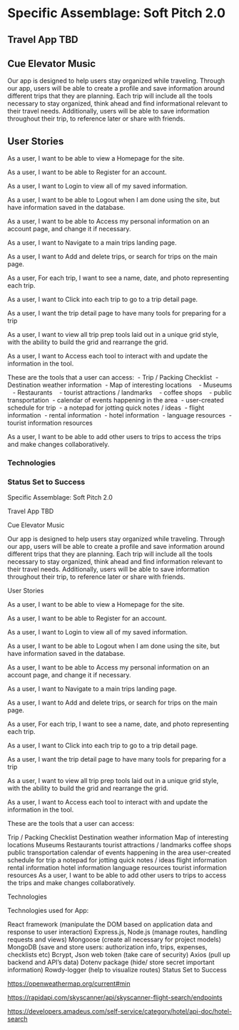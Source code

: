 # Specific Assemblage: Soft Pitch 2.0

## Travel App TBD

## Cue Elevator Music
Our app is designed to help users stay organized while traveling. Through our app, users will be able to create a profile and save information around different trips that they are planning. Each trip will include all the tools necessary to stay organized, think ahead and find informational relevant to their travel needs. Additionally, users will be able to save information throughout their trip, to reference later or share with friends.

## User Stories

As a user, I want to be able to view a Homepage for the site.

As a user, I want to be able to Register for an account.

As a user, I want to Login to view all of my saved information.

As a user, I want to be able to Logout when I am done using the site, but have information saved in the database.

As a user, I want to be able to Access my personal information on an account page, and change it if necessary.

As a user, I want to Navigate to a main trips landing page.

As a user, I want to Add and delete trips, or search for trips on the main page.

As a user, For each trip, I want to see a name, date, and photo representing each trip.

As a user, I want to Click into each trip to go to a trip detail page.

As a user, I want the trip detail page to have many tools for preparing for a trip

As a user, I want to view all trip prep tools laid out in a unique grid style, with the ability to build the grid and rearrange the grid.

As a user, I want to Access each tool to interact with and update the information in the tool.

These are the tools that a user can access:
  - Trip / Packing Checklist
  - Destination weather information
  - Map of interesting locations
    - Museums
    - Restaurants
    - tourist attractions / landmarks
    - coffee shops
    - public transportation
  - calendar of events happening in the area
  - user-created schedule for trip
  - a notepad for jotting quick notes / ideas
  - flight information
  - rental information
  - hotel information
  - language resources
  - tourist information resources

As a user, I want to be able to add other users to trips to access the trips and make changes collaboratively.
### Technologies
### Status Set to Success  
Specific Assemblage: Soft Pitch 2.0

Travel App TBD

Cue Elevator Music

Our app is designed to help users stay organized while traveling. Through our app, users will be able to create a profile and save information around different trips that they are planning. Each trip will include all the tools necessary to stay organized, think ahead and find information relevant to their travel needs. Additionally, users will be able to save information throughout their trip, to reference later or share with friends.

User Stories

As a user, I want to be able to view a Homepage for the site.

As a user, I want to be able to Register for an account.

As a user, I want to Login to view all of my saved information.

As a user, I want to be able to Logout when I am done using the site, but have information saved in the database.

As a user, I want to be able to Access my personal information on an account page, and change it if necessary.

As a user, I want to Navigate to a main trips landing page.

As a user, I want to Add and delete trips, or search for trips on the main page.

As a user, For each trip, I want to see a name, date, and photo representing each trip.

As a user, I want to Click into each trip to go to a trip detail page.

As a user, I want the trip detail page to have many tools for preparing for a trip

As a user, I want to view all trip prep tools laid out in a unique grid style, with the ability to build the grid and rearrange the grid.

As a user, I want to Access each tool to interact with and update the information in the tool.

These are the tools that a user can access:

Trip / Packing Checklist
Destination weather information
Map of interesting locations
Museums
Restaurants
tourist attractions / landmarks
coffee shops
public transportation
calendar of events happening in the area
user-created schedule for trip
a notepad for jotting quick notes / ideas
flight information
rental information
hotel information
language resources
tourist information resources
As a user, I want to be able to add other users to trips to access the trips and make changes collaboratively.

Technologies

Technologies used for App:

React framework (manipulate the DOM based on application data and response to user interaction)
Express.js, Node.js (manage routes, handling requests and views)
Mongoose (create all necessary for project models)
MongoDB (save and store users: authorization info, trips, expenses, checklists etc)
Bcrypt, Json web token (take care of security)
Axios (pull up backend and API’s data)
Dotenv package (hide/ store secret important information)
Rowdy-logger (help to visualize routes)
Status Set to Success

https://openweathermap.org/current#min

https://rapidapi.com/skyscanner/api/skyscanner-flight-search/endpoints

https://developers.amadeus.com/self-service/category/hotel/api-doc/hotel-search